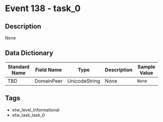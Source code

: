 # Event 138 - task_0

## Description
None

## Data Dictionary
|Standard Name|Field Name|Type|Description|Sample Value|
|---|---|---|---|---|
|TBD|DomainPeer|UnicodeString|None|`None`|

## Tags
* etw_level_Informational
* etw_task_task_0